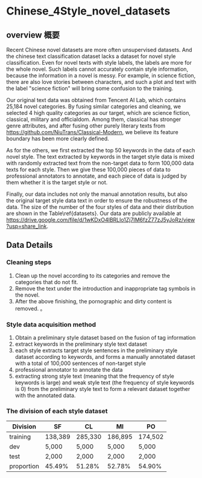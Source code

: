 # Chinese_4Style_novel_datasets
## overview  概要
Recent Chinese novel datasets are more often unsupervised datasets. And the chinese text classification dataset lacks a dataset for novel style classification. 
Even for novel texts with style labels, the labels are more for the whole novel. 
Such labels cannot accurately contain style information, because the information in a novel is messy. 
For example, in science fiction, there are also love stories between characters, and such a plot and text with the label "science fiction" will bring some confusion to the training.

Our original text data was obtained from Tencent AI Lab, which contains 25,184 novel categories. By fusing similar categories and cleaning, we selected 4 high quality categories as our target, which are science fiction, classical, military and officialdom. Among them, classical has stronger genre attributes, and after fusing other purely literary texts  from https://github.com/NiuTrans/Classical-Modern, we believe its feature boundary has been more clearly defined.

As for the others, we first extracted the top 50 keywords in the data of each novel style. The text extracted by keywords in the target style data is mixed with randomly extracted text from the non-target data to form 100,000 data texts for each style. Then we give these 100,000 pieces of data to professional annotators to annotate, and each piece of data is judged by them whether it is the target style or not.

Finally, our data includes not only the manual annotation results, but also the original target style data text in order to ensure the robustness of the data. The size of the number of the four styles of data and their distribution are shown in the Table\ref{datasets}. Our data are publicly available at https://drive.google.com/file/d/1wKDxO4lBRLlo1Zj7IM6fzZ77zJ5yJoRz/view?usp=share_link.





## Data Details 

### Cleaning steps
1. Clean up the novel according to its categories and remove the categories that do not fit. 
2. Remove the text under the introduction and inappropriate tag symbols in the novel.  
3. After the above finishing, the pornographic and dirty content is removed. 。


### Style data acquisition method 

1. Obtain a preliminary style dataset based on the fusion of tag information  
2. extract keywords in the preliminary style text dataset  
3. each style extracts target style sentences in the preliminary style dataset according to keywords, and forms a manually annotated dataset with a total of 100,000 sentences of non-target style  
4. professional annotator to annotate the data  
5. extracting strong style text (meaning that the frequency of style keywords is large) and weak style text (the frequency of style keywords is 0) from the preliminary style text to form a relevant dataset together with the annotated data.  


### The division of each style dataset

| Division | SF | CL | MI | PO |
|  ----  | ----  | ----  | ----  | ----  |
| training  | 138,389 | 285,330 | 186,895 | 174,502 |
| dev  | 5,000 | 5,000 | 5,000 | 5,000 |
| test  | 2,000 | 2,000 | 2,000 | 2,000 |
| proportion  | 45.49% | 51.28% | 52.78% | 54.90% |


